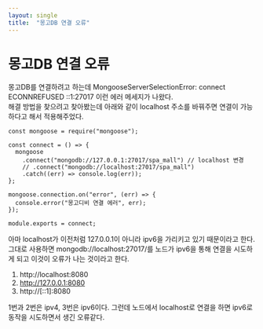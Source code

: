 ```yaml
---
layout: single
title:  "몽고DB 연결 오류"
---
```

  
# 몽고DB 연결 오류

몽고DB를 연결하려고 하는데 MongooseServerSelectionError: connect ECONNREFUSED ::1:27017 이런 에러 메세지가 나왔다.  
해결 방법을 찾으려고 찾아봤는데 아래와 같이 localhost 주소를 바꿔주면 연결이 가능하다고 해서 적용해주었다.  

```
const mongoose = require("mongoose");

const connect = () => {
  mongoose
    .connect("mongodb://127.0.0.1:27017/spa_mall") // localhost 변경
    // .connect("mongodb://localhost:27017/spa_mall")
    .catch((err) => console.log(err));
};

mongoose.connection.on("error", (err) => {
  console.error("몽고디비 연결 에러", err);
});

module.exports = connect;
```

아마 localhost가 이전처럼 127.0.0.1이 아니라 ipv6을 가리키고 있기 때문이라고 한다.  
그대로 사용하면 mongodb://localhost:27017/를 노드가 ipv6을 통해 연결을 시도하게 되고 이것이 오류가 나는 것이라고 한다.  

1. http://localhost:8080
2. http://127.0.0.1:8080
3. http://[::1]:8080

1번과 2번은 ipv4, 3번은 ipv6이다. 그런데 노드에서 localhost로 연결을 하면 ipv6로 동작을 시도하면서 생긴 오류같다.
